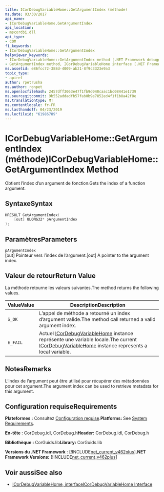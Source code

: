 ```yaml
---
title: ICorDebugVariableHome::GetArgumentIndex (méthode)
ms.date: 03/30/2017
api_name:
- ICorDebugVariableHome.GetArgumentIndex
api_location:
- mscordbi.dll
api_type:
- COM
f1_keywords:
- ICorDebugVariableHome::GetArgumentIndex
helpviewer_keywords:
- ICorDebugVariableHome::GetArgumentIndex method [.NET Framework debugging]
- GetArgumentIndex method, ICorDebugVariableHome interface [.NET Framework debugging]
ms.assetid: e86fcc72-388d-4009-ab21-8f9c3323e9a3
topic_type:
- apiref
author: rpetrusha
ms.author: ronpet
ms.openlocfilehash: 2457dff3063e47f1fb9d040caac1bc08441e1739
ms.sourcegitcommit: 9b552addadfb57fab0b9e7852ed4f1f1b8a42f8e
ms.translationtype: MT
ms.contentlocale: fr-FR
ms.lasthandoff: 04/23/2019
ms.locfileid: "61986789"
---
```

# <a name="icordebugvariablehomegetargumentindex-method"></a><span data-ttu-id="4efa0-102">ICorDebugVariableHome::GetArgumentIndex (méthode)</span><span class="sxs-lookup"><span data-stu-id="4efa0-102">ICorDebugVariableHome::GetArgumentIndex Method</span></span>

<span data-ttu-id="4efa0-103">Obtient l’index d’un argument de fonction.</span><span class="sxs-lookup"><span data-stu-id="4efa0-103">Gets the index of a function argument.</span></span>

## <a name="syntax"></a><span data-ttu-id="4efa0-104">Syntaxe</span><span class="sxs-lookup"><span data-stu-id="4efa0-104">Syntax</span></span>

```cpp
HRESULT GetArgumentIndex(
    [out] ULONG32* pArgumentIndex
);
```

## <a name="parameters"></a><span data-ttu-id="4efa0-105">Paramètres</span><span class="sxs-lookup"><span data-stu-id="4efa0-105">Parameters</span></span>

`pArgumentIndex`\
<span data-ttu-id="4efa0-106">[out] Pointeur vers l’index de l’argument.</span><span class="sxs-lookup"><span data-stu-id="4efa0-106">[out] A pointer to the argument index.</span></span>

## <a name="return-value"></a><span data-ttu-id="4efa0-107">Valeur de retour</span><span class="sxs-lookup"><span data-stu-id="4efa0-107">Return Value</span></span>

<span data-ttu-id="4efa0-108">La méthode retourne les valeurs suivantes.</span><span class="sxs-lookup"><span data-stu-id="4efa0-108">The method returns the following values.</span></span>

|<span data-ttu-id="4efa0-109">Value</span><span class="sxs-lookup"><span data-stu-id="4efa0-109">Value</span></span>|<span data-ttu-id="4efa0-110">Description</span><span class="sxs-lookup"><span data-stu-id="4efa0-110">Description</span></span>|
|-----------|-----------------|
|`S_OK`|<span data-ttu-id="4efa0-111">L’appel de méthode a retourné un index d’argument valide.</span><span class="sxs-lookup"><span data-stu-id="4efa0-111">The method call returned a valid argument index.</span></span>|
|`E_FAIL`|<span data-ttu-id="4efa0-112">Actuel [ICorDebugVariableHome](../../../../docs/framework/unmanaged-api/debugging/icordebugvariablehome-interface.md) instance représente une variable locale.</span><span class="sxs-lookup"><span data-stu-id="4efa0-112">The current [ICorDebugVariableHome](../../../../docs/framework/unmanaged-api/debugging/icordebugvariablehome-interface.md) instance represents a local variable.</span></span>|

## <a name="remarks"></a><span data-ttu-id="4efa0-113">Notes</span><span class="sxs-lookup"><span data-stu-id="4efa0-113">Remarks</span></span>

<span data-ttu-id="4efa0-114">L’index de l’argument peut être utilisé pour récupérer des métadonnées pour cet argument.</span><span class="sxs-lookup"><span data-stu-id="4efa0-114">The argument index can be used to retrieve metadata for this argument.</span></span>

## <a name="requirements"></a><span data-ttu-id="4efa0-115">Configuration requise</span><span class="sxs-lookup"><span data-stu-id="4efa0-115">Requirements</span></span>

<span data-ttu-id="4efa0-116">**Plateformes :** Consultez [Configuration requise](../../../../docs/framework/get-started/system-requirements.md).</span><span class="sxs-lookup"><span data-stu-id="4efa0-116">**Platforms:** See [System Requirements](../../../../docs/framework/get-started/system-requirements.md).</span></span>

<span data-ttu-id="4efa0-117">**En-tête :** CorDebug.idl, CorDebug.h</span><span class="sxs-lookup"><span data-stu-id="4efa0-117">**Header:** CorDebug.idl, CorDebug.h</span></span>

<span data-ttu-id="4efa0-118">**Bibliothèque :** CorGuids.lib</span><span class="sxs-lookup"><span data-stu-id="4efa0-118">**Library:** CorGuids.lib</span></span>

<span data-ttu-id="4efa0-119">**Versions du .NET Framework :** [!INCLUDE[net_current_v462plus](../../../../includes/net-current-v462plus-md.md)]</span><span class="sxs-lookup"><span data-stu-id="4efa0-119">**.NET Framework Versions:** [!INCLUDE[net_current_v462plus](../../../../includes/net-current-v462plus-md.md)]</span></span>

## <a name="see-also"></a><span data-ttu-id="4efa0-120">Voir aussi</span><span class="sxs-lookup"><span data-stu-id="4efa0-120">See also</span></span>

- [<span data-ttu-id="4efa0-121">ICorDebugVariableHome, interface</span><span class="sxs-lookup"><span data-stu-id="4efa0-121">ICorDebugVariableHome Interface</span></span>](../../../../docs/framework/unmanaged-api/debugging/icordebugvariablehome-interface.md)

